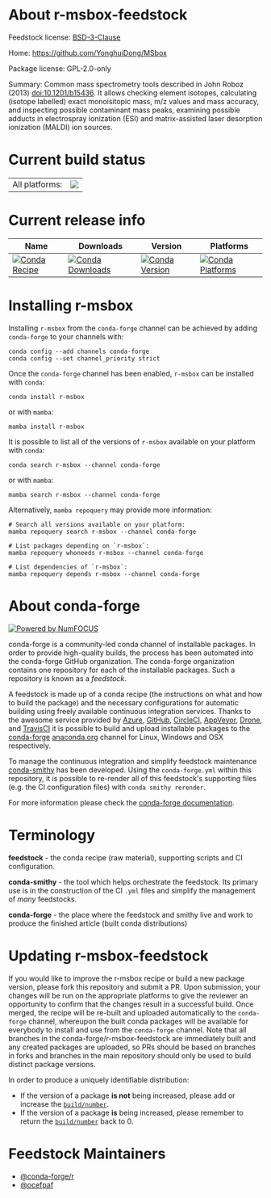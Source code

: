 About r-msbox-feedstock
=======================

Feedstock license: [BSD-3-Clause](https://github.com/conda-forge/r-msbox-feedstock/blob/main/LICENSE.txt)

Home: https://github.com/YonghuiDong/MSbox

Package license: GPL-2.0-only

Summary: Common mass spectrometry tools described in John Roboz (2013) <doi:10.1201/b15436>. It allows checking element isotopes, calculating (isotope labelled) exact monoisitopic mass, m/z values and mass accuracy, and inspecting possible contaminant mass peaks, examining possible adducts in electrospray ionization (ESI) and matrix-assisted laser desorption ionization (MALDI) ion sources.

Current build status
====================


<table><tr><td>All platforms:</td>
    <td>
      <a href="https://dev.azure.com/conda-forge/feedstock-builds/_build/latest?definitionId=22788&branchName=main">
        <img src="https://dev.azure.com/conda-forge/feedstock-builds/_apis/build/status/r-msbox-feedstock?branchName=main">
      </a>
    </td>
  </tr>
</table>

Current release info
====================

| Name | Downloads | Version | Platforms |
| --- | --- | --- | --- |
| [![Conda Recipe](https://img.shields.io/badge/recipe-r--msbox-green.svg)](https://anaconda.org/conda-forge/r-msbox) | [![Conda Downloads](https://img.shields.io/conda/dn/conda-forge/r-msbox.svg)](https://anaconda.org/conda-forge/r-msbox) | [![Conda Version](https://img.shields.io/conda/vn/conda-forge/r-msbox.svg)](https://anaconda.org/conda-forge/r-msbox) | [![Conda Platforms](https://img.shields.io/conda/pn/conda-forge/r-msbox.svg)](https://anaconda.org/conda-forge/r-msbox) |

Installing r-msbox
==================

Installing `r-msbox` from the `conda-forge` channel can be achieved by adding `conda-forge` to your channels with:

```
conda config --add channels conda-forge
conda config --set channel_priority strict
```

Once the `conda-forge` channel has been enabled, `r-msbox` can be installed with `conda`:

```
conda install r-msbox
```

or with `mamba`:

```
mamba install r-msbox
```

It is possible to list all of the versions of `r-msbox` available on your platform with `conda`:

```
conda search r-msbox --channel conda-forge
```

or with `mamba`:

```
mamba search r-msbox --channel conda-forge
```

Alternatively, `mamba repoquery` may provide more information:

```
# Search all versions available on your platform:
mamba repoquery search r-msbox --channel conda-forge

# List packages depending on `r-msbox`:
mamba repoquery whoneeds r-msbox --channel conda-forge

# List dependencies of `r-msbox`:
mamba repoquery depends r-msbox --channel conda-forge
```


About conda-forge
=================

[![Powered by
NumFOCUS](https://img.shields.io/badge/powered%20by-NumFOCUS-orange.svg?style=flat&colorA=E1523D&colorB=007D8A)](https://numfocus.org)

conda-forge is a community-led conda channel of installable packages.
In order to provide high-quality builds, the process has been automated into the
conda-forge GitHub organization. The conda-forge organization contains one repository
for each of the installable packages. Such a repository is known as a *feedstock*.

A feedstock is made up of a conda recipe (the instructions on what and how to build
the package) and the necessary configurations for automatic building using freely
available continuous integration services. Thanks to the awesome service provided by
[Azure](https://azure.microsoft.com/en-us/services/devops/), [GitHub](https://github.com/),
[CircleCI](https://circleci.com/), [AppVeyor](https://www.appveyor.com/),
[Drone](https://cloud.drone.io/welcome), and [TravisCI](https://travis-ci.com/)
it is possible to build and upload installable packages to the
[conda-forge](https://anaconda.org/conda-forge) [anaconda.org](https://anaconda.org/)
channel for Linux, Windows and OSX respectively.

To manage the continuous integration and simplify feedstock maintenance
[conda-smithy](https://github.com/conda-forge/conda-smithy) has been developed.
Using the ``conda-forge.yml`` within this repository, it is possible to re-render all of
this feedstock's supporting files (e.g. the CI configuration files) with ``conda smithy rerender``.

For more information please check the [conda-forge documentation](https://conda-forge.org/docs/).

Terminology
===========

**feedstock** - the conda recipe (raw material), supporting scripts and CI configuration.

**conda-smithy** - the tool which helps orchestrate the feedstock.
                   Its primary use is in the construction of the CI ``.yml`` files
                   and simplify the management of *many* feedstocks.

**conda-forge** - the place where the feedstock and smithy live and work to
                  produce the finished article (built conda distributions)


Updating r-msbox-feedstock
==========================

If you would like to improve the r-msbox recipe or build a new
package version, please fork this repository and submit a PR. Upon submission,
your changes will be run on the appropriate platforms to give the reviewer an
opportunity to confirm that the changes result in a successful build. Once
merged, the recipe will be re-built and uploaded automatically to the
`conda-forge` channel, whereupon the built conda packages will be available for
everybody to install and use from the `conda-forge` channel.
Note that all branches in the conda-forge/r-msbox-feedstock are
immediately built and any created packages are uploaded, so PRs should be based
on branches in forks and branches in the main repository should only be used to
build distinct package versions.

In order to produce a uniquely identifiable distribution:
 * If the version of a package **is not** being increased, please add or increase
   the [``build/number``](https://docs.conda.io/projects/conda-build/en/latest/resources/define-metadata.html#build-number-and-string).
 * If the version of a package **is** being increased, please remember to return
   the [``build/number``](https://docs.conda.io/projects/conda-build/en/latest/resources/define-metadata.html#build-number-and-string)
   back to 0.

Feedstock Maintainers
=====================

* [@conda-forge/r](https://github.com/orgs/conda-forge/teams/r/)
* [@ocefpaf](https://github.com/ocefpaf/)

